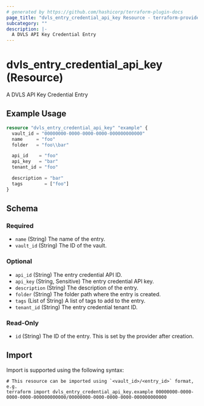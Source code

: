 ```yaml
---
# generated by https://github.com/hashicorp/terraform-plugin-docs
page_title: "dvls_entry_credential_api_key Resource - terraform-provider-dvls"
subcategory: ""
description: |-
  A DVLS API Key Credential Entry
---
```


# dvls_entry_credential_api_key (Resource)

A DVLS API Key Credential Entry

## Example Usage

```terraform
resource "dvls_entry_credential_api_key" "example" {
  vault_id = "00000000-0000-0000-0000-000000000000"
  name     = "foo"
  folder   = "foo\\bar"

  api_id    = "foo"
  api_key   = "bar"
  tenant_id = "foo"

  description = "bar"
  tags        = ["foo"]
}
```

<!-- schema generated by tfplugindocs -->
## Schema

### Required

- `name` (String) The name of the entry.
- `vault_id` (String) The ID of the vault.

### Optional

- `api_id` (String) The entry credential API ID.
- `api_key` (String, Sensitive) The entry credential API key.
- `description` (String) The description of the entry.
- `folder` (String) The folder path where the entry is created.
- `tags` (List of String) A list of tags to add to the entry.
- `tenant_id` (String) The entry credential tenant ID.

### Read-Only

- `id` (String) The ID of the entry. This is set by the provider after creation.

## Import

Import is supported using the following syntax:

```shell
# This resource can be imported using `<vault_id>/<entry_id>` format, e.g.
terraform import dvls_entry_credential_api_key.example 00000000-0000-0000-0000-000000000000/00000000-0000-0000-0000-000000000000
```
